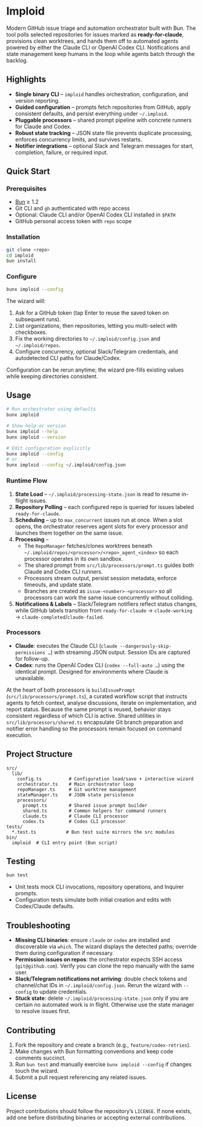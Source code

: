 # Imploid

Modern GitHub issue triage and automation orchestrator built with Bun. The tool polls selected repositories for issues marked as **ready-for-claude**, provisions clean worktrees, and hands them off to automated agents powered by either the Claude CLI or OpenAI Codex CLI. Notifications and state management keep humans in the loop while agents batch through the backlog.

## Highlights

- **Single binary CLI** – `imploid` handles orchestration, configuration, and version reporting.
- **Guided configuration** – prompts fetch repositories from GitHub, apply consistent defaults, and persist everything under `~/.imploid`.
- **Pluggable processors** – shared prompt pipeline with concrete runners for Claude and Codex.
- **Robust state tracking** – JSON state file prevents duplicate processing, enforces concurrency limits, and survives restarts.
- **Notifier integrations** – optional Slack and Telegram messages for start, completion, failure, or required input.

## Quick Start

### Prerequisites

- [Bun](https://bun.sh/) ≥ 1.2
- Git CLI and `gh` authenticated with repo access
- Optional: Claude CLI and/or OpenAI Codex CLI installed in `$PATH`
- GitHub personal access token with `repo` scope

### Installation

```bash
git clone <repo>
cd imploid
bun install
```

### Configure

```bash
bunx imploid --config
```

The wizard will:

1. Ask for a GitHub token (tap Enter to reuse the saved token on subsequent runs).
2. List organizations, then repositories, letting you multi-select with checkboxes.
3. Fix the working directories to `~/.imploid/config.json` and `~/.imploid/repos`.
4. Configure concurrency, optional Slack/Telegram credentials, and autodetected CLI paths for Claude/Codex.

Configuration can be rerun anytime; the wizard pre-fills existing values while keeping directories consistent.

## Usage

```bash
# Run orchestrator using defaults
bunx imploid

# Show help or version
bunx imploid --help
bunx imploid --version

# Edit configuration explicitly
bunx imploid --config
# or
bunx imploid --config ~/.imploid/config.json
```

### Runtime Flow

1. **State Load** – `~/.imploid/processing-state.json` is read to resume in-flight issues.
2. **Repository Polling** – each configured repo is queried for issues labeled `ready-for-claude`.
3. **Scheduling** – up to `max_concurrent` issues run at once. When a slot opens, the orchestrator reserves agent slots for every processor and launches them together on the same issue.
4. **Processing** –
   - The `RepoManager` fetches/clones worktrees beneath `~/.imploid/repos/<processor>/<repo>_agent_<index>` so each processor operates in its own sandbox.
   - The shared prompt from `src/lib/processors/prompt.ts` guides both Claude and Codex CLI runners.
   - Processors stream output, persist session metadata, enforce timeouts, and update state.
   - Branches are created as `issue-<number>-<processor>` so all processors can work the same issue concurrently without colliding.
5. **Notifications & Labels** – Slack/Telegram notifiers reflect status changes, while GitHub labels transition from `ready-for-claude` → `claude-working` → `claude-completed`/`claude-failed`.

### Processors

- **Claude**: executes the Claude CLI (`claude --dangerously-skip-permissions …`) with streaming JSON output. Session IDs are captured for follow-up.
- **Codex**: runs the OpenAI Codex CLI (`codex --full-auto …`) using the identical prompt. Designed for environments where Claude is unavailable.

At the heart of both processors is `buildIssuePrompt` (`src/lib/processors/prompt.ts`), a curated workflow script that instructs agents to fetch context, analyse discussions, iterate on implementation, and report status. Because the same prompt is reused, behavior stays consistent regardless of which CLI is active. Shared utilities in `src/lib/processors/shared.ts` encapsulate Git branch preparation and notifier error handling so the processors remain focused on command execution.

## Project Structure

```
src/
  lib/
    config.ts          # Configuration load/save + interactive wizard
    orchestrator.ts    # Main orchestrator loop
    repoManager.ts     # Git worktree management
    stateManager.ts    # JSON state persistence
    processors/
      prompt.ts        # Shared issue prompt builder
      shared.ts        # Common helpers for command runners
      claude.ts        # Claude CLI processor
      codex.ts         # Codex CLI processor
tests/
  *.test.ts           # Bun test suite mirrors the src modules
bin/
  imploid  # CLI entry point (Bun script)
```

## Testing

```bash
bun test
```

- Unit tests mock CLI invocations, repository operations, and Inquirer prompts.
- Configuration tests simulate both initial creation and edits with Codex/Claude defaults.

## Troubleshooting

- **Missing CLI binaries**: ensure `claude` or `codex` are installed and discoverable via `which`. The wizard displays the detected paths; override them during configuration if necessary.
- **Permission issues on repos**: the orchestrator expects SSH access (`git@github.com`). Verify you can clone the repo manually with the same user.
- **Slack/Telegram notifications not arriving**: double check tokens and channel/chat IDs in `~/.imploid/config.json`. Rerun the wizard with `--config` to update credentials.
- **Stuck state**: delete `~/.imploid/processing-state.json` only if you are certain no automated work is in flight. Otherwise use the state manager to resolve issues first.

## Contributing

1. Fork the repository and create a branch (e.g., `feature/codex-retries`).
2. Make changes with Bun formatting conventions and keep code comments succinct.
3. Run `bun test` and manually exercise `bunx imploid --config` if changes touch the wizard.
4. Submit a pull request referencing any related issues.

## License

Project contributions should follow the repository’s `LICENSE`. If none exists, add one before distributing binaries or accepting external contributions.
